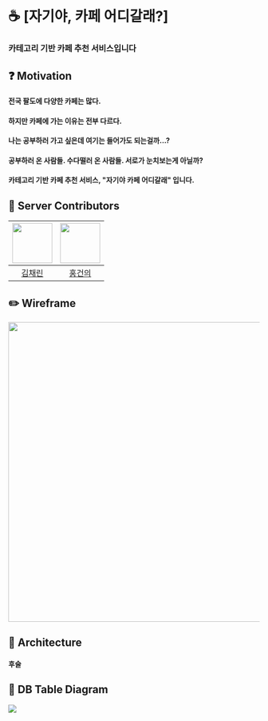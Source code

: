 # ☕ [자기야, 카페 어디갈래?] 
### 카테고리 기반 카페 추천 서비스입니다

## ❓ Motivation
#### 전국 팔도에 다양한 카페는 많다. 
#### 하지만 카페에 가는 이유는 전부 다르다.
#### 나는 공부하러 가고 싶은데 여기는 들어가도 되는걸까...?
#### 공부하러 온 사람들. 수다떨러 온 사람들. 서로가 눈치보는게 아닐까?

#### 카테고리 기반 카페 추천 서비스, "자기야 카페 어디갈래" 입니다.

## 🏃 Server Contributors
|[<img src="https://user-images.githubusercontent.com/77635421/153902022-8b8abf60-a3a3-43be-9b82-acdbfa08fd6e.png" width="80">](https://github.com/cofls980) | [<img src="https://user-images.githubusercontent.com/77635421/153902129-9862181d-af2e-4dac-98ee-cd8d41fada04.png" width="80">](https://github.com/Red-Gunny) |
|:------:|:---:|
|[김채린](https://github.com/cofls980) | [홍건의](https://github.com/Red-Gunny)|

## ✏️ Wireframe
<img src="https://user-images.githubusercontent.com/77635421/153911046-5c083cf9-3486-40a5-941d-32993c085805.png" width="600">

## 🔨 Architecture
#### 후술

## 💽	DB Table Diagram
<img src="https://user-images.githubusercontent.com/77635421/161716327-d9c46b52-bc3d-4480-8bcf-6b1de3fec27e.png">
